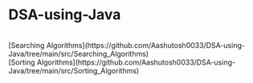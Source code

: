 # DSA-using-Java
<br> 
[Searching Algorithms](https://github.com/Aashutosh0033/DSA-using-Java/tree/main/src/Searching_Algorithms)<br>
[Sorting Algorithms](https://github.com/Aashutosh0033/DSA-using-Java/tree/main/src/Sorting_Algorithms)<br>
